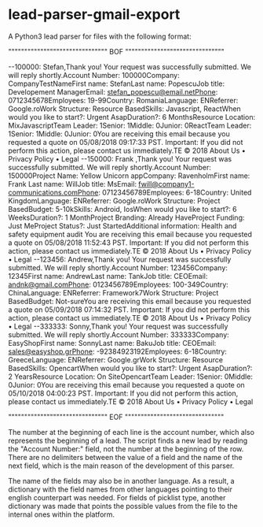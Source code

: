 # lead-parser-gmail-export
A Python3 lead parser for files with the following format:

""""""""""""""""""""""""""""""" BOF """""""""""""""""""""""""""""""

--100000: Stefan,Thank you! Your request was successfully submitted. We will reply shortly.Account Number: 100000Company: CompanyTestNameFirst name: StefanLast name: PopescuJob title: Developement ManagerEmail: stefan_popescu@email.netPhone: 0712345678Employees: 19-99Country: RomaniaLanguage: ENReferrer: Google.roWork Structure: Resource BasedSkills: Javascript, ReactWhen would you like to start?: Urgent AsapDuration?: 6 MonthsResource Location: MixJavascriptTeam Leader: 1Senior: 1Middle: 0Junior: 0ReactTeam Leader: 1Senior: 1Middle: 0Junior: 0You are receiving this email because you requested a quote on 05/08/2018 09:17:33 PST. Important: If you did not perform this action, please contact us immediately.TE © 2018 About Us  •  Privacy Policy  •  Legal
--150000: Frank ,Thank you! Your request was successfully submitted. We will reply shortly.Account Number: 150000Project Name: Yellow Unicorn appCompany: RavenholmFirst name: Frank Last name: WillJob title: MsEmail: fwill@company1-communications.comPhone: 07123456789Employees: 6-18Country: United KingdomLanguage: ENReferrer: Google.roWork Structure: Project BasedBudget:  5-10kSkills: Android, IosWhen would you like to start?: 6 WeeksDuration?: 1 MonthProject Branding: Already HaveProject Funding: Just MeProject Status?: Just StartedAdditional information: Health and safety equipment audit You are receiving this email because you requested a quote on 05/08/2018 11:52:43 PST. Important: If you did not perform this action, please contact us immediately.TE © 2018 About Us  •  Privacy Policy  •  Legal
--123456: Andrew,Thank you! Your request was successfully submitted. We will reply shortly.Account Number: 123456Company: 12345First name: AndrewLast name: TankJob title: CEOEmail: andnk@gmail.comPhone: 0123456789Employees: 100-349Country: ChinaLanguage: ENReferrer: Framework7Work Structure: Project BasedBudget:  Not-sureYou are receiving this email because you requested a quote on 05/09/2018 07:14:32 PST. Important: If you did not perform this action, please contact us immediately.TE © 2018 About Us  •  Privacy Policy  •  Legal
--333333: Sonny,Thank you! Your request was successfully submitted. We will reply shortly.Account Number: 333333Company: EasyShopFirst name: SonnyLast name: BakuJob title: CEOEmail: sales@easyshop.grPhone: -92384923192Employees: 6-18Country: GreeceLanguage: ENReferrer: Google.grWork Structure: Resource BasedSkills: OpencartWhen would you like to start?: Urgent AsapDuration?: 2 YearsResource Location: On SiteOpencartTeam Leader: 1Senior: 0Middle: 0Junior: 0You are receiving this email because you requested a quote on 05/10/2018 04:00:23 PST. Important: If you did not perform this action, please contact us immediately.TE © 2018 About Us  •  Privacy Policy  •  Legal

""""""""""""""""""""""""""""""" EOF """""""""""""""""""""""""""""""

The number at the beginning of each line is the account number, which also represents the beginning of a lead. The script finds a new lead by reading the "Account Number:" field, not the number at the beginning of the row. There are no delimiters between the value of a field and the name of the next field, which is the main reason of the development of this parser.

The name of the fields may also be in another language. As a result, a dictionary with the field names from other languages pointing to their english counterpart was needed. For fields of picklist type, another dictionary was made that points the possible values from the file to the internal ones within the platform.


